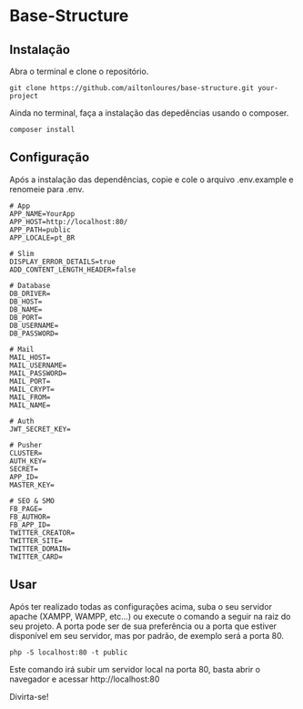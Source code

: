 # Base-Structure

## Instalação

Abra o terminal e clone o repositório.

```
git clone https://github.com/ailtonloures/base-structure.git your-project
```

Ainda no terminal, faça a instalação das depedências usando o composer.

```
composer install
```

## Configuração

Após a instalação das dependências, copie e cole o arquivo .env.example e renomeie para .env.

``` 
# App
APP_NAME=YourApp
APP_HOST=http://localhost:80/
APP_PATH=public
APP_LOCALE=pt_BR

# Slim
DISPLAY_ERROR_DETAILS=true
ADD_CONTENT_LENGTH_HEADER=false

# Database
DB_DRIVER=
DB_HOST=
DB_NAME=
DB_PORT=
DB_USERNAME=
DB_PASSWORD=

# Mail
MAIL_HOST=
MAIL_USERNAME=
MAIL_PASSWORD=
MAIL_PORT=
MAIL_CRYPT=
MAIL_FROM=
MAIL_NAME=

# Auth
JWT_SECRET_KEY=

# Pusher
CLUSTER=
AUTH_KEY=
SECRET=
APP_ID=
MASTER_KEY=

# SEO & SMO
FB_PAGE=
FB_AUTHOR=
FB_APP_ID=
TWITTER_CREATOR=
TWITTER_SITE=
TWITTER_DOMAIN=
TWITTER_CARD=
``` 

## Usar

Após ter realizado todas as configurações acima, suba o seu servidor apache (XAMPP, WAMPP, etc...) ou execute o comando a seguir na raiz do seu projeto.
A porta pode ser de sua preferência ou a porta que estiver disponível em seu servidor, mas por padrão, de exemplo será a porta 80.

```
php -S localhost:80 -t public
```

Este comando irá subir um servidor local na porta 80, basta abrir o navegador e acessar http://localhost:80

Divirta-se!
